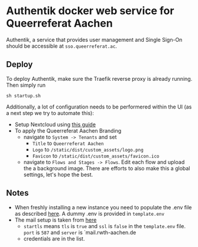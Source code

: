# Authentik docker web service for Queerreferat Aachen
Authentik, a service that provides user management and Single Sign-On should be
accessible at `sso.queerreferat.ac`.

## Deploy
To deploy Authentik, make sure the Traefik reverse proxy is already running.
Then simply run
```
sh startup.sh
```
Additionally, a lot of configuration needs to be performered within the UI (as a
next step we try to automate this):
- Setup Nextcloud using [this guide](https://goauthentik.io/integrations/services/nextcloud/)
- To apply the Queerreferat Aachen Branding
  - navigate to `System -> Tenants` and set
    - `Title` to `Queerreferat Aachen`
    - `Logo` to `/static/dist/custom_assets/logo.png`
    - `Favicon` to `/static/dist/custom_assets/favicon.ico`
  - navigate to `Flows and Stages -> Flows`. Edit each flow and upload the a
    background image. There are efforts to also make this a global settings,
    let's hope the best.

## Notes
- When freshly installing a new instance you need to populate the .env file as
  described [here](https://goauthentik.io/docs/installation/docker-compose). A
  dummy .env is provided in `template.env`
- The mail setup is taken from [here](https://help.itc.rwth-aachen.de/service/1jefzdccuvuch/article/4751eb1afce9413187dd60ab9ce1c711/)
  - `startls` means `tls` is `true` and `ssl` is `false` in the `template.env`
    file. `port` is `587` and `server` is `mail.rwth-aachen.de
  - credentials are in the list.

